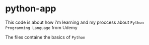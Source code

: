 # python-app

This code is about how i'm learning and my proccess about `Python Programming Language` from <a href="udemy.com" style="text-decoration: none;">Udemy</a>

The files containe the basics of `Python`
